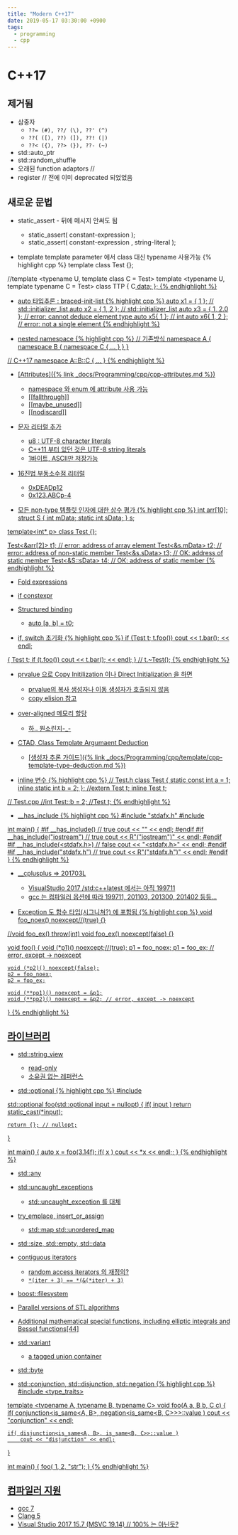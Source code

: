 ```yaml
---
title: "Modern C++17"
date: 2019-05-17 03:30:00 +0900
tags:
  - programming
  - cpp
---
```


C++17
===

제거됨
---
* 삼중자
	* ```??= (#), ??/ (\), ??' (^)```
	* ```??( ([), ??) (]), ??! (|)```
	* ```??< ({), ??> (}), ??- (~)```
* std::auto_ptr
* std::random_shuffle
* 오래된 function adaptors // <functional>
* register // 전에 이미 deprecated 되었었음


새로운 문법
---
* static_assert - 뒤에 메시지 안써도 됨
	* static_assert( constant-expression );
	* static_assert( constant-expression , string-literal );

* template template parameter 에서 class 대신 typename 사용가능
{% highlight cpp %}
template <typename T> class Test {};

//template <typename U, template<typename> class C = Test>
template <typename U, template<typename> typename C = Test>
class TTP
{
	C<U> data;
};
{% endhighlight %}

* auto 타입추론 : braced-init-list
{% highlight cpp %}
auto x1 = { 1 };	// std::initializer_list<int>
auto x2 = { 1, 2 };	// std::initializer_list<int>
auto x3 = { 1, 2.0 };	// error: cannot deduce element type
auto x5{ 1 };		// int
auto x6{ 1, 2 };	// error: not a single element
{% endhighlight %}

* nested namespace
{% highlight cpp %}
// 기존방식
namespace A { namespace B { namespace C { ... } } }

// C++17
namespace A::B::C { ... }
{% endhighlight %}

* [Attributes]({% link _docs/Programming/cpp/cpp-attributes.md %})
	* namespace 와 enum 에 attribute 사용 가능
	* [[fallthrough]]
	* [[maybe_unused]]
	* [[nodiscard]]

* 문자 리터럴 추가
	* u8 : UTF-8 character literals
	* C++11 부터 있던 것은 UTF-8 string literals
	* 1바이트, ASCII만 저장가능

* 16진법 부동소수점 리터럴
	* 0xDEADp12
	* 0x123.ABCp-4

* 모든 non-type 템플릿 인자에 대한 상수 평가
{% highlight cpp %}
int arr[10];
struct S
{
	int mData;
	static int sData;
} s;

template<int* p> class Test {};

Test<&arr[2]>	t1;	// error: address of array element
Test<&s.mData>	t2;	// error: address of non-static member
Test<&s.sData>	t3;	// OK: address of static member
Test<&S::sData>	t4;	// OK: address of static member
{% endhighlight %}

* Fold expressions

* if constexpr

* Structured binding
	* auto [a, b] = t0;

* if, switch 초기화
{% highlight cpp %}
if (Test t; t.foo())
	cout << t.bar(); << endl;

{
	Test t;
	if (t.foo())
		cout << t.bar(); << endl;
}	// t.~Test();
{% endhighlight %}

* prvalue 으로 Copy Initilization 이나 Direct Initialization 을 하면
	* prvalue의 복사 생성자나 이동 생성자가 호출되지 않음
	* copy elision 참고

* over-aligned 메모리 할당
	* [하.. 뭔소린지-_-](http://www.open-std.org/jtc1/sc22/wg21/docs/papers/2016/p0035r4.html)


* CTAD, Class Template Argumaent Deduction
	* [생성자 추론 가이드]({% link _docs/Programming/cpp/template/cpp-template-type-deduction.md %})

* inline 변수
{% highlight cpp %}
// Test.h
class Test
{
	static const int a = 1;
	inline static int b = 2;
};
//extern Test t;
inline Test t;

// Test.cpp
//int Test::b = 2;
//Test t;
{% endhighlight %}


* __has_include
{% highlight cpp %}
#include "stdafx.h"
#include <iostream>

int main()
{
#if __has_include(<iostream>) // true
	cout << "<iostream>" << endl;
#endif
#if __has_include("iostream") // true
	cout << R"("iostream")" << endl;
#endif
#if __has_include(<stdafx.h>) // false
	cout << "<stdafx.h>" << endl;
#endif
#if __has_include("stdafx.h") // true
	cout << R"("stdafx.h")" << endl;
#endif
}
{% endhighlight %}


* __cplusplus => 201703L
	* VisualStudio 2017 /std:c++latest 에서는 아직 199711
	* gcc 는 컴파일러 옵션에 따라 199711, 201103, 201300, 201402 등등...

* Exception 도 함수 타입(시그니쳐?) 에 포함됨
{% highlight cpp %}
void foo_noex() noexcept//(true)
{}

//void foo_ex() throw(int)
void foo_ex() noexcept(false)
{}

void foo()
{
	void (*p1)() noexcept;//(true);
	p1 = foo_noex;
	p1 = foo_ex; // error, except -> noexcept

	void (*p2)() noexcept(false);
	p2 = foo_noex;
	p2 = foo_ex;

	void (**pp1)() noexcept = &p1;
	void (**pp2)() noexcept = &p2; // error, except -> noexcept
}
{% endhighlight %}


라이브러리
---
* std::string_view
	* read-only
	* 소유권 없는 레퍼런스

* std::optional
{% highlight cpp %}
#include <optional>

std::optional<int> foo(std::optional<float> input = nullopt)
{
	if( input )
		return static_cast<int>(*input);

	return {}; // nullopt;
}

int main()
{
	auto x = foo(3.14f);
	if( x )
		cout << *x << endl;;
}
{% endhighlight %}

* std::any

* std::uncaught_exceptions
	* std::uncaught_exception 를 대체

* try_emplace, insert_or_assign
	* std::map std::unordered_map

* std::size, std::empty, std::data

* contiguous iterators
	* random access iterators 의 재정의?
	* ```*(iter + 3) == *(&(*iter) + 3)```

* boost::filesystem

* Parallel versions of STL algorithms

* Additional mathematical special functions, including elliptic integrals and Bessel functions[44]

* std::variant
	* a tagged union container

* std::byte

* std::conjunction, std::disjunction, std::negation
{% highlight cpp %}
#include <type_traits>

template <typename A, typename B, typename C>
void foo(A a, B b, C c)
{
	if( conjunction<is_same<A, B>, negation<is_same<B, C>>>::value )
		cout << "conjunction" << endl;

	if( disjunction<is_same<A, B>, is_same<B, C>>::value )
		cout << "disjunction" << endl;
}

int main()
{
	foo( 1, 2, "str");
}
{% endhighlight %}


컴파일러 지원
---
* gcc 7
* Clang 5
* Visual Studio 2017 15.7 (MSVC 19.14) // 100% 는 아닌듯?
